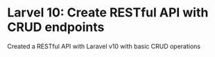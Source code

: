 # Larvel 10: Create RESTful API with CRUD endpoints
Created a RESTful API with Laravel v10 with basic CRUD operations
